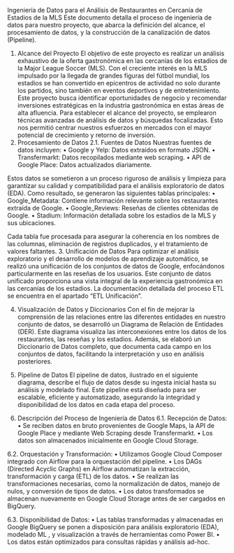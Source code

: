 Ingeniería de Datos para el Análisis de Restaurantes en Cercanía de Estadios de la MLS
Este documento detalla el proceso de ingeniería de datos para nuestro proyecto, que abarca la definición del alcance, el procesamiento de datos, y la construcción de la canalización de datos (Pipeline).
1. Alcance del Proyecto
El objetivo de este proyecto es realizar un análisis exhaustivo de la oferta gastronómica en las cercanías de los estadios de la Major League Soccer (MLS). Con el creciente interés en la MLS impulsado por la llegada de grandes figuras del fútbol mundial, los estadios se han convertido en epicentros de actividad no solo durante los partidos, sino también en eventos deportivos y de entretenimiento. Este proyecto busca identificar oportunidades de negocio y recomendar inversiones estratégicas en la industria gastronómica en estas áreas de alta afluencia.
Para establecer el alcance del proyecto, se emplearon técnicas avanzadas de análisis de datos y búsquedas focalizadas. Esto nos permitió centrar nuestros esfuerzos en mercados con el mayor potencial de crecimiento y retorno de inversión.
2. Procesamiento de Datos
2.1. Fuentes de Datos
Nuestras fuentes de datos incluyen:
•	Google y Yelp: Datos extraídos en formato JSON.
•	Transfermarkt: Datos recopilados mediante web scraping.
•	API de Google Place: Datos actualizados diariamente.

Estos datos se sometieron a un proceso riguroso de análisis y limpieza para garantizar su calidad y compatibilidad para el análisis exploratorio de datos (EDA). Como resultado, se generaron las siguientes tablas principales:
•	Google_Metadata: Contiene información relevante sobre los restaurantes extraída de Google.
•	Google_Reviews: Reseñas de clientes obtenidas de Google.
•	Stadium: Información detallada sobre los estadios de la MLS y sus ubicaciones.

Cada tabla fue procesada para asegurar la coherencia en los nombres de las columnas, eliminación de registros duplicados, y el tratamiento de valores faltantes.
3. Unificación de Datos
Para optimizar el análisis exploratorio y el desarrollo de modelos de aprendizaje automático, se realizó una unificación de los conjuntos de datos de Google, enfocándonos particularmente en las reseñas de los usuarios. Este conjunto de datos unificado proporciona una vista integral de la experiencia gastronómica en las cercanías de los estadios. La documentación detallada del proceso ETL se encuentra en el apartado “ETL Unificación”.

4. Visualización de Datos y Diccionarios
Con el fin de mejorar la comprensión de las relaciones entre las diferentes entidades en nuestro conjunto de datos, se desarrolló un Diagrama de Relación de Entidades (DER). Este diagrama visualiza las interconexiones entre los datos de los restaurantes, las reseñas y los estadios.
Además, se elaboró un Diccionario de Datos completo, que documenta cada campo en los conjuntos de datos, facilitando la interpretación y uso en análisis posteriores.

5. Pipeline de Datos
El pipeline de datos, ilustrado en el siguiente diagrama, describe el flujo de datos desde su ingesta inicial hasta su análisis y modelado final. Este pipeline está diseñado para ser escalable, eficiente y automatizado, asegurando la integridad y disponibilidad de los datos en cada etapa del proceso.

6. Descripción del Proceso de Ingeniería de Datos
6.1. Recepción de Datos:
•	Se reciben datos en bruto provenientes de Google Maps, la API de Google Place y mediante Web Scraping desde Transfermarkt.
•	Los datos son almacenados inicialmente en Google Cloud Storage.

6.2. Orquestación y Transformación:
•	Utilizamos Google Cloud Composer integrado con Airflow para la orquestación del pipeline.
•	Los DAGs (Directed Acyclic Graphs) en Airflow automatizan la extracción, transformación y carga (ETL) de los datos.
•	Se realizan las transformaciones necesarias, como la normalización de datos, manejo de nulos, y conversión de tipos de datos.
•	Los datos transformados se almacenan nuevamente en Google Cloud Storage antes de ser cargados en BigQuery.

6.3. Disponibilidad de Datos:
•	Las tablas transformadas y almacenadas en Google BigQuery se ponen a disposición para análisis exploratorio (EDA), modelado ML , y visualización a través de herramientas como Power BI.
•	Los datos están optimizados para consultas rápidas y análisis ad-hoc.
